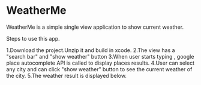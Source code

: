 # WeatherMe


WeatherMe is a simple single view application to show current weather. 

Steps to use this app.

1.Download the project.Unzip it and build in xcode.
2.The view has a "search bar" and "show weather" button
3.When user starts typing , google place autocomplete API is called to display places results.
4.User can select any city and can click "show weather" button to see the current weather of the city. 
5.The weather result is displayed below.
